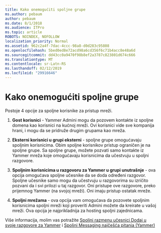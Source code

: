 ```yaml
---
title: Kako onemogućiti spoljne grupe
ms.author: pebaum
author: pebaum
ms.date: 8/1/2018
ms.audience: ITPro
ms.topic: article
ROBOTS: NOINDEX, NOFOLLOW
localization_priority: Normal
ms.assetid: 962c2a4f-7dac-4ccc-98a8-d0d283c95808
ms.openlocfilehash: 5bed0ed8e72acd98a6cd356f6c71b4acc8e48a6d
ms.sourcegitcommit: dd43cc0a9470f98b8ef2a3787c823801d674c666
ms.translationtype: MT
ms.contentlocale: sr-Latn-RS
ms.lasthandoff: 02/12/2019
ms.locfileid: "29916646"
---
```

# <a name="how-to-disable-external-groups"></a>Kako onemogućiti spoljne grupe

Postoje 4 opcije za spoljne korisnike za pristup mreži.
  
1. **Gost korisnici** - Yammer Admini mogu da pozovem kontakte iz spoljne domena kao korisnici na kućnoj mreži. Ovi korisnici vide sve kompanija hrani, i mogu da se pridruže drugim grupama kao mreža. 
    
2. **Eksterni korisnici u grupi eksterni** - spoljne grupe omogućavaju spoljnim korisnicima. Obim spoljne korisnikov pristup ograničen je na spoljne grupe. Sa spoljne grupe, možete pozvati samo kontakte iz Yammer mreža koje omogućavaju korisnicima da učestvuju u spoljni razgovore. 
    
3. **Spoljnim korisnicima u razgovoru za Yammer u grupi unutrašnje** - ova opcija omogućava spoljne učesnike da se doda određeni razgovor. Spoljne učesnike samo mogu da učestvuju u razgovorima su izričito pozvani da i svi prilozi u taj razgovor. Oni pristupe ove razgovore, preko prijemnog Yammer (na svojoj mreži). Oni imaju pristup ostatak mreže. 
    
4. **Spoljni mrežama** - ova opcija vam omogućava da pozovete spoljnim korisnicima spoljni mreži koji proveriti Admini možete da kreirate u vašoj mreži. Ova opcija je najprikladnija za hosting spoljni zajednicama. 
    
Više informacija, molim vas potražite [Spoljni razmenu učesnici Dodaj u svoje razgovore za Yammer](https://support.office.com/article/add-external-messaging-participants-to-your-yammer-conversations-423653bb-86b2-4eac-9d7e-dca121f7c16c?ui=en-US&amp;rs=en-US&amp;ad=US) i [Spoljni Messaging najčešća pitanja (Yammer)](https://support.office.com/article/External-messaging-FAQ-Yammer-35b59d6c-bb1c-4541-bf19-9f67d2f2b199)
  

